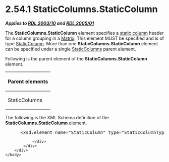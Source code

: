 <html dir="LTR" xmlns:mshelp="http://msdn.microsoft.com/mshelp" xmlns:ddue="http://ddue.schemas.microsoft.com/authoring/2003/5" xmlns:xlink="http://www.w3.org/1999/xlink" xmlns:tool="http://www.microsoft.com/tooltip">
    <head>
        <meta http-equiv="Content-Type" content="text/html; CHARSET=utf-8"></meta>
        <meta name="save" content="history"></meta>
        <title>2.54.1 StaticColumns.StaticColumn</title>
        <xml>
            <mshelp:toctitle title="2.54.1 StaticColumns.StaticColumn"></mshelp:toctitle>
            <mshelp:rltitle title="[MS-RDL]: StaticColumns.StaticColumn"></mshelp:rltitle>
            <mshelp:keyword index="A" term="40dcbca3-c51a-4cfc-8241-8bca834f1cd4"></mshelp:keyword>
            <mshelp:attr name="DCSext.ContentType" value="open specification"></mshelp:attr>
            <mshelp:attr name="AssetID" value="40dcbca3-c51a-4cfc-8241-8bca834f1cd4"></mshelp:attr>
            <mshelp:attr name="TopicType" value="kbRef"></mshelp:attr>
            <mshelp:attr name="DCSext.Title" value="[MS-RDL]: StaticColumns.StaticColumn" />
        </xml>
    </head>
    <body>
        <div id="header">
            <h1 class="heading">2.54.1 StaticColumns.StaticColumn</h1>
        </div>
        <div id="mainSection">
            <div id="mainBody">
                <div id="allHistory" class="saveHistory"></div>
                <div id="sectionSection0" class="section" name="collapseableSection">
                    

<p><b><i>Applies to </i></b><a href="a7e2ad00-07c8-4f6d-80ab-3ad55df7b233.html"><b><i>RDL 2003/10</i></b></a><b>
<i>and </i></b><a href="3ebe2912-4958-4832-b391-cad1f5e13338.html"><b><i>RDL 2005/01</i></b></a></p>

<p>The <b>StaticColumns.StaticColumn</b> element specifies a <a href="b2482b3f-74ab-4ca8-a9e5-c07955011743.html#gt_80c4e71a-917c-44e5-bfee-5675d96c4219">static column</a> header for a
column grouping in a <a href="25419c0a-c7c6-43d7-8ca5-1af842666dcb.html">Matrix</a>.
This element MUST be specified and is of type <a href="5ce81585-de46-403d-bfbf-feebaa70e46b.html">StaticColumn</a>. More than
one <b>StaticColumns.StaticColumn</b> element can be specified under a single <a href="9aa555d4-c620-490b-8d47-cd3df4117cd8.html">StaticColumns</a> parent
element. </p>

<p>Following is the parent element of the <b>StaticColumns.StaticColumn</b>
element.</p>

<table>
 <thead>
  <tr>
   <th>
   <p>Parent elements</p>
   </th>
  </tr>
 </thead>
 <tr>
  <td>
  <p>StaticColumns</p>
  </td>
 </tr>
</table>

<p>The following is the XML Schema definition of the <b>StaticColumns.StaticColumn</b>
element.</p>

<dl>
<dd>
<div><pre> &lt;xsd:element name=&quot;StaticColumn&quot; type=&quot;StaticColumnType&quot; maxOccurs=&quot;unbounded&quot; /&gt;
</pre></div>
</dd></dl>


                </div>
            </div>
        </div>
    </body>
</html>